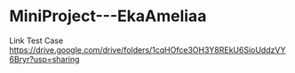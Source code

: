 # MiniProject---EkaAmeliaa
Link Test Case
https://drive.google.com/drive/folders/1cqHOfce3OH3Y8REkU6SioUddzVY6Bryr?usp=sharing
